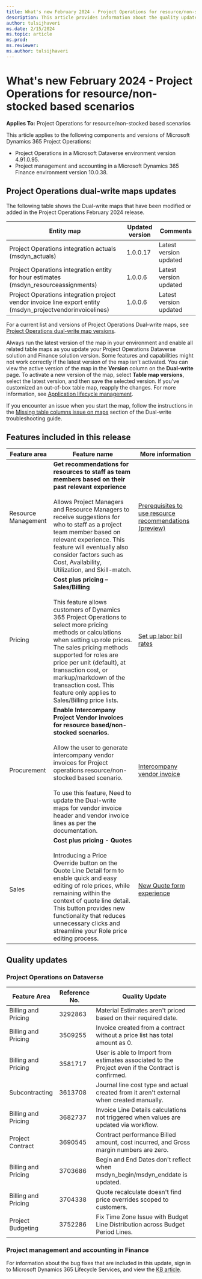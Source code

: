 ```yaml
---
title: What's new February 2024 - Project Operations for resource/non-stocked based scenarios
description: This article provides information about the quality updates that are available in the February 2024 release of Microsoft Dynamics 365 Project Operations for resource/non-stocked based scenarios.
author: tulsijhaveri
ms.date: 2/15/2024
ms.topic: article
ms.prod:
ms.reviewer: 
ms.author: tulsijhaveri
---
```


# What's new February 2024 - Project Operations for resource/non-stocked based scenarios

**Applies To:**  Project Operations for resource/non-stocked based scenarios

This article applies to the following components and versions of Microsoft Dynamics 365 Project Operations:

- Project Operations in a Microsoft Dataverse environment version 4.91.0.95.
- Project management and accounting in a Microsoft Dynamics 365 Finance environment version 10.0.38.

## Project Operations dual-write maps updates

The following table shows the Dual-write maps that have been modified or added in the Project Operations February 2024 release.

| **Entity map** | **Updated version** | **Comments** |
| --- | --- | --- |
| Project Operations integration actuals (msdyn_actuals) | 1.0.0.17 | Latest version updated |
| Project Operations integration entity for hour estimates (msdyn_resourceassignments) | 1.0.0.6 | Latest version updated |
| Project Operations integration project vendor invoice line export entity (msdyn_projectvendorinvoicelines) | 1.0.0.6 | Latest version updated |

For a current list and versions of Project Operations Dual-write maps, see [Project Operations dual-write map versions](/dynamics365/project-operations/environment/resource-dual-write-maps).

Always run the latest version of the map in your environment and enable all related table maps as you update your Project Operations Dataverse solution and Finance solution version. Some features and capabilities might not work correctly if the latest version of the map isn't activated. You can view the active version of the map in the **Version** column on the **Dual-write** page. To activate a new version of the map, select **Table map versions**, select the latest version, and then save the selected version. If you've customized an out-of-box table map, reapply the changes. For more information, see [Application lifecycle management](/dynamics365/fin-ops-core/dev-itpro/data-entities/dual-write/app-lifecycle-management).

If you encounter an issue when you start the map, follow the instructions in the [Missing table columns issue on maps](/dynamics365/fin-ops-core/dev-itpro/data-entities/dual-write/dual-write-troubleshooting-finops-upgrades#missing-table-columns-issue-on-maps) section of the Dual-write troubleshooting guide.

## Features included in this release

| **Feature area** | **Feature name** | **More information** |
| --- | --- | --- |
| Resource Management | **Get recommendations for resources to staff as team members based on their past relevant experience**<br><br>Allows Project Managers and Resource Managers to receive suggestions for who to staff as a project team member based on relevant experience. This feature will eventually also consider factors such as Cost, Availability, Utilization, and Skill-match. | [Prerequisites to use resource recommendations (preview)](../resource-management/getting-started-with-resource-recommendations.md) |
| Pricing | **Cost plus pricing – Sales/Billing**<br><br>This feature allows customers of Dynamics 365 Project Operations to select more pricing methods or calculations when setting up role prices. The sales pricing methods supported for roles are price per unit (default), at transaction cost, or markup/markdown of the transaction cost. This feature only applies to Sales/Billing price lists. | [Set up labor bill rates](../pricing-costing/set-up-labor-bill-rate.md) |
| Procurement | **Enable Intercompany Project Vendor invoices for resource based/non-stocked scenarios.**<br><br>Allow the user to generate intercompany vendor invoices for Project operations resource/non-stocked based scenario.<br><br>To use this feature, Need to update the Dual-write maps for vendor invoice header and vendor invoice lines as per the documentation. | [Intercompany vendor invoice](../pro/subcontracting/intercompanyvendorinvoicefornonstockscenario.md) |
| Sales | **Cost plus pricing - Quotes**<br><br>Introducing a Price Override button on the Quote Line Detail form to enable quick and easy editing of role prices, while remaining within the context of quote line detail. This button provides new functionality that reduces unnecessary clicks and streamline your Role price editing process. | [New Quote form experience](/dynamics365/project-operations/sales/quotes-new-form) |

## Quality updates

### Project Operations on Dataverse

| **Feature Area** | **Reference No.** | **Quality Update** |
| --- | --- | --- |
| Billing and Pricing | 3292863 | Material Estimates aren't priced based on their required date. |
| Billing and Pricing | 3509255 | Invoice created from a contract without a price list has total amount as 0. |
| Billing and Pricing | 3581717 | User is able to Import from estimates associated to the Project even if the Contract is confirmed. |
| Subcontracting | 3613708 | Journal line cost type and actual created from it aren't external when created manually. |
| Billing and Pricing | 3682737 | Invoice Line Details calculations not triggered when values are updated via workflow. |
| Project Contract | 3690545 | Contract performance Billed amount, cost incurred, and Gross margin numbers are zero. |
| Billing and Pricing | 3703686 | Begin and End Dates don't reflect when msdyn_begin/msdyn_enddate is updated. |
| Billing and Pricing | 3704338 | Quote recalculate doesn't find price overrides scoped to customers. |
| Project Budgeting | 3752286 | Fix Time Zone Issue with Budget Line Distribution across Budget Period Lines. |

### Project management and accounting in Finance

For information about the bug fixes that are included in this update, sign in to Microsoft Dynamics 365 Lifecycle Services, and view the [KB article](https://fix.lcs.dynamics.com/Issue/Details?bugId=857683).
